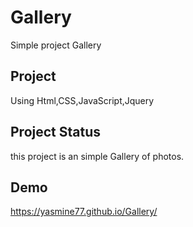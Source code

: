 # Gallery
Simple project Gallery 
## Project 
Using Html,CSS,JavaScript,Jquery
## Project Status
this project is an simple Gallery of photos. 

## Demo
https://yasmine77.github.io/Gallery/
 



